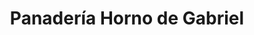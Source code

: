 ---
title: "Panadería Horno de Gabriel"
url: /alfacar/panaderia-horno-de-gabriel/
shop: Bäckerei
---